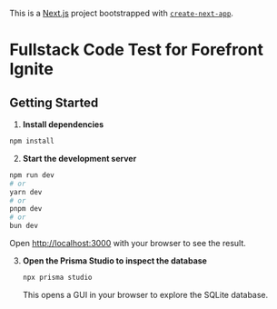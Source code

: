 This is a [Next.js](https://nextjs.org) project bootstrapped with [`create-next-app`](https://nextjs.org/docs/app/api-reference/cli/create-next-app).

# Fullstack Code Test for Forefront Ignite

## Getting Started

1. **Install dependencies**

  ```bash
  npm install
  ```

2. **Start the development server**

```bash
npm run dev
# or
yarn dev
# or
pnpm dev
# or
bun dev
```

Open [http://localhost:3000](http://localhost:3000) with your browser to see the result.

3. **Open the Prisma Studio to inspect the database**

   ```bash
   npx prisma studio
   ```

   This opens a GUI in your browser to explore the SQLite database.